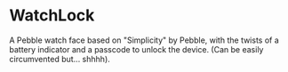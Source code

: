 # WatchLock
A Pebble watch face based on "Simplicity" by Pebble, with the twists of a battery indicator and a passcode to unlock the device. (Can be easily circumvented but... shhhh).
